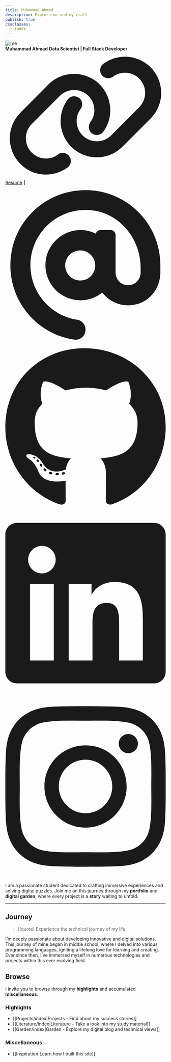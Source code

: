 ```yaml
---
title: Muhammad Ahmad
description: Explore me and my craft
publish: true
cssclasses:
  - index
---
```

<div class="intro-container">

<img class="intro-pfp" src="@essentials/public/assets/me.jpg" alt="me">
<div class="intro-text">
<strong class="name">Muhammad Ahmad</strong>
<strong class="headline">Data Scientist | Full Stack Developer</strong>

<div class="icons-container">
	<a  href="https://drive.google.com/file/d/1H6II8UVCMrwBevq_5HlwrOQ5G2fvZCHw/view?usp=sharing" class="icon-text" target="_blank">
	<span class="icon icon-small">
	<svg xmlns="http://www.w3.org/2000/svg" viewBox="0 0 640 512"><path fill="currentColor" d="M172.5 131.1C228.1 75.51 320.5 75.51 376.1 131.1C426.1 181.1 433.5 260.8 392.4 318.3L391.3 319.9C381 334.2 361 337.6 346.7 327.3C332.3 317 328.9 297 339.2 282.7L340.3 281.1C363.2 249 359.6 205.1 331.7 177.2C300.3 145.8 249.2 145.8 217.7 177.2L105.5 289.5C73.99 320.1 73.99 372 105.5 403.5C133.3 431.4 177.3 435 209.3 412.1L210.9 410.1C225.3 400.7 245.3 404 255.5 418.4C265.8 432.8 262.5 452.8 248.1 463.1L246.5 464.2C188.1 505.3 110.2 498.7 60.21 448.8C3.741 392.3 3.741 300.7 60.21 244.3L172.5 131.1zM467.5 380C411 436.5 319.5 436.5 263 380C213 330 206.5 251.2 247.6 193.7L248.7 192.1C258.1 177.8 278.1 174.4 293.3 184.7C307.7 194.1 311.1 214.1 300.8 229.3L299.7 230.9C276.8 262.1 280.4 306.9 308.3 334.8C339.7 366.2 390.8 366.2 422.3 334.8L534.5 222.5C566 191 566 139.1 534.5 108.5C506.7 80.63 462.7 76.99 430.7 99.9L429.1 101C414.7 111.3 394.7 107.1 384.5 93.58C374.2 79.2 377.5 59.21 391.9 48.94L393.5 47.82C451 6.731 529.8 13.25 579.8 63.24C636.3 119.7 636.3 211.3 579.8 267.7L467.5 380z"/></svg>
	</span>Resume</a>
	<strong class="headline">|</strong>
    <a class="icon-link" style="will-change:transform;" href="mailto:avcton@gmail.com" target="_blank"
        aria-label="Email" rel="me noopener noreferrer">
        <span class="icon">
            <svg xmlns="http://www.w3.org/2000/svg" viewBox="0 0 512 512">
                <path fill="currentColor"
                    d="M207.8 20.73c-93.45 18.32-168.7 93.66-187 187.1c-27.64 140.9 68.65 266.2 199.1 285.1c19.01 2.888 36.17-12.26 36.17-31.49l.0001-.6631c0-15.74-11.44-28.88-26.84-31.24c-84.35-12.98-149.2-86.13-149.2-174.2c0-102.9 88.61-185.5 193.4-175.4c91.54 8.869 158.6 91.25 158.6 183.2l0 16.16c0 22.09-17.94 40.05-40 40.05s-40.01-17.96-40.01-40.05v-120.1c0-8.847-7.161-16.02-16.01-16.02l-31.98 .0036c-7.299 0-13.2 4.992-15.12 11.68c-24.85-12.15-54.24-16.38-86.06-5.106c-38.75 13.73-68.12 48.91-73.72 89.64c-9.483 69.01 43.81 128 110.9 128c26.44 0 50.43-9.544 69.59-24.88c24 31.3 65.23 48.69 109.4 37.49C465.2 369.3 496 324.1 495.1 277.2V256.3C495.1 107.1 361.2-9.332 207.8 20.73zM239.1 304.3c-26.47 0-48-21.56-48-48.05s21.53-48.05 48-48.05s48 21.56 48 48.05S266.5 304.3 239.1 304.3z" />
            </svg>
        </span>
    </a>
    <a class="icon-link" style="will-change:transform;" href="https://github.com/avcton" target="_blank"
        aria-label="Github" rel="me noopener noreferrer">
        <span class="icon">
            <svg xmlns="http://www.w3.org/2000/svg" viewBox="0 0 496 512">
                <path fill="currentColor"
                    d="M165.9 397.4c0 2-2.3 3.6-5.2 3.6-3.3.3-5.6-1.3-5.6-3.6 0-2 2.3-3.6 5.2-3.6 3-.3 5.6 1.3 5.6 3.6zm-31.1-4.5c-.7 2 1.3 4.3 4.3 4.9 2.6 1 5.6 0 6.2-2s-1.3-4.3-4.3-5.2c-2.6-.7-5.5.3-6.2 2.3zm44.2-1.7c-2.9.7-4.9 2.6-4.6 4.9.3 2 2.9 3.3 5.9 2.6 2.9-.7 4.9-2.6 4.6-4.6-.3-1.9-3-3.2-5.9-2.9zM244.8 8C106.1 8 0 113.3 0 252c0 110.9 69.8 205.8 169.5 239.2 12.8 2.3 17.3-5.6 17.3-12.1 0-6.2-.3-40.4-.3-61.4 0 0-70 15-84.7-29.8 0 0-11.4-29.1-27.8-36.6 0 0-22.9-15.7 1.6-15.4 0 0 24.9 2 38.6 25.8 21.9 38.6 58.6 27.5 72.9 20.9 2.3-16 8.8-27.1 16-33.7-55.9-6.2-112.3-14.3-112.3-110.5 0-27.5 7.6-41.3 23.6-58.9-2.6-6.5-11.1-33.3 2.6-67.9 20.9-6.5 69 27 69 27 20-5.6 41.5-8.5 62.8-8.5s42.8 2.9 62.8 8.5c0 0 48.1-33.6 69-27 13.7 34.7 5.2 61.4 2.6 67.9 16 17.7 25.8 31.5 25.8 58.9 0 96.5-58.9 104.2-114.8 110.5 9.2 7.9 17 22.9 17 46.4 0 33.7-.3 75.4-.3 83.6 0 6.5 4.6 14.4 17.3 12.1C428.2 457.8 496 362.9 496 252 496 113.3 383.5 8 244.8 8zM97.2 352.9c-1.3 1-1 3.3.7 5.2 1.6 1.6 3.9 2.3 5.2 1 1.3-1 1-3.3-.7-5.2-1.6-1.6-3.9-2.3-5.2-1zm-10.8-8.1c-.7 1.3.3 2.9 2.3 3.9 1.6 1 3.6.7 4.3-.7.7-1.3-.3-2.9-2.3-3.9-2-.6-3.6-.3-4.3.7zm32.4 35.6c-1.6 1.3-1 4.3 1.3 6.2 2.3 2.3 5.2 2.6 6.5 1 1.3-1.3.7-4.3-1.3-6.2-2.2-2.3-5.2-2.6-6.5-1zm-11.4-14.7c-1.6 1-1.6 3.6 0 5.9 1.6 2.3 4.3 3.3 5.6 2.3 1.6-1.3 1.6-3.9 0-6.2-1.4-2.3-4-3.3-5.6-2z" />
            </svg>
        </span>
    </a>
    <a class="icon-link" style="will-change:transform;" href="https://linkedin.com/in/avcton" target="_blank"
        aria-label="Linkedin" rel="me noopener noreferrer">
        <span class="icon">
            <svg xmlns="http://www.w3.org/2000/svg" viewBox="0 0 448 512">
                <path fill="currentColor"
                    d="M416 32H31.9C14.3 32 0 46.5 0 64.3v383.4C0 465.5 14.3 480 31.9 480H416c17.6 0 32-14.5 32-32.3V64.3c0-17.8-14.4-32.3-32-32.3zM135.4 416H69V202.2h66.5V416zm-33.2-243c-21.3 0-38.5-17.3-38.5-38.5S80.9 96 102.2 96c21.2 0 38.5 17.3 38.5 38.5 0 21.3-17.2 38.5-38.5 38.5zm282.1 243h-66.4V312c0-24.8-.5-56.7-34.5-56.7-34.6 0-39.9 27-39.9 54.9V416h-66.4V202.2h63.7v29.2h.9c8.9-16.8 30.6-34.5 62.9-34.5 67.2 0 79.7 44.3 79.7 101.9V416z" />
            </svg>
        </span>
    </a>
    <a class="icon-link" style="will-change:transform;" href="https://instagram.com/i__m.ahmad" target="_blank"
        aria-label="Instagram" rel="me noopener noreferrer">
        <span class="icon">
            <svg xmlns="http://www.w3.org/2000/svg" viewBox="0 0 448 512">
                <path fill="currentColor"
                    d="M224.1 141c-63.6 0-114.9 51.3-114.9 114.9s51.3 114.9 114.9 114.9S339 319.5 339 255.9 287.7 141 224.1 141zm0 189.6c-41.1 0-74.7-33.5-74.7-74.7s33.5-74.7 74.7-74.7 74.7 33.5 74.7 74.7-33.6 74.7-74.7 74.7zm146.4-194.3c0 14.9-12 26.8-26.8 26.8-14.9 0-26.8-12-26.8-26.8s12-26.8 26.8-26.8 26.8 12 26.8 26.8zm76.1 27.2c-1.7-35.9-9.9-67.7-36.2-93.9-26.2-26.2-58-34.4-93.9-36.2-37-2.1-147.9-2.1-184.9 0-35.8 1.7-67.6 9.9-93.9 36.1s-34.4 58-36.2 93.9c-2.1 37-2.1 147.9 0 184.9 1.7 35.9 9.9 67.7 36.2 93.9s58 34.4 93.9 36.2c37 2.1 147.9 2.1 184.9 0 35.9-1.7 67.7-9.9 93.9-36.2 26.2-26.2 34.4-58 36.2-93.9 2.1-37 2.1-147.8 0-184.8zM398.8 388c-7.8 19.6-22.9 34.7-42.6 42.6-29.5 11.7-99.5 9-132.1 9s-102.7 2.6-132.1-9c-19.6-7.8-34.7-22.9-42.6-42.6-11.7-29.5-9-99.5-9-132.1s-2.6-102.7 9-132.1c7.8-19.6 22.9-34.7 42.6-42.6 29.5-11.7 99.5-9 132.1-9s102.7-2.6 132.1 9c19.6 7.8 34.7 22.9 42.6 42.6 11.7 29.5 9 99.5 9 132.1s2.7 102.7-9 132.1z" />
            </svg>
        </span>
    </a>
</div>

<p>
I am a passionate student dedicated to crafting immersive experiences and solving digital puzzles. Join me on this journey through my <strong>portfolio</strong> and <strong>digital garden</strong>, where every project is a <strong>story</strong> waiting to unfold.
</p>

</div>
</div>

---
## Journey

> [!quote] Experience the technical journey of my life.

I’m deeply passionate about developing innovative and digital solutions. This journey of mine began in middle school, where I delved into various programming languages, igniting a lifelong love for learning and creating. Ever since then, I’ve immersed myself in numerous technologies and projects within this ever evolving field.
## Browse

I invite you to browse through my **highlights** and accumulated **miscellaneous**.

### Highlights

- [[Projects/index|Projects - Find about my success stories]]
- [[Literature/index|Literature - Take a look into my study material]]
- [[Garden/index|Garden - Explore my digital blog and technical views]]

### Miscellaneous

- [[Inspiration|Learn how I built this site]]

